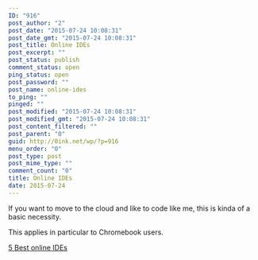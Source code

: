 ```yaml
---
ID: "916"
post_author: "2"
post_date: "2015-07-24 10:08:31"
post_date_gmt: "2015-07-24 10:08:31"
post_title: Online IDEs
post_excerpt: ""
post_status: publish
comment_status: open
ping_status: open
post_password: ""
post_name: online-ides
to_ping: ""
pinged: ""
post_modified: "2015-07-24 10:08:31"
post_modified_gmt: "2015-07-24 10:08:31"
post_content_filtered: ""
post_parent: "0"
guid: http://0ink.net/wp/?p=916
menu_order: "0"
post_type: post
post_mime_type: ""
comment_count: "0"
title: Online IDEs
date: 2015-07-24
---
```


If you want to move to the cloud and like to code like me, this is
kinda of a basic necessity.

This applies in particular to Chromebook users.


[5 Best online IDEs](http://www.chromebookhq.com/five-best-online-ides-making-the-switch-to-a-chromebook/)


